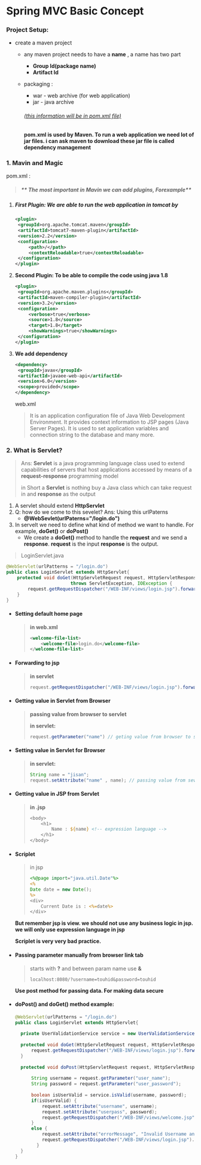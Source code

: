 # Spring MVC Basic Concept



### Project Setup: 

- create a maven project

  - any maven project needs to have a **name** , a name has two part 

    - **Group Id(package name)**
    -  **Artifact Id**

  - packaging :

    -  war - web archive (for web application)
    - jar - java archive

    ###### <u>(this information will be in pom.xml file)</u>

    **pom.xml is used by Maven. To run a web application we need lot of jar files. i can ask maven to download these jar file is called dependency management**



### 1. Mavin and Magic



pom.xml :

> ##### ** The most important in Mavin we can add plugins, Forexample** 

1. ##### **First Plugin: We are able to run the web application in tomcat by**

   ```xml
   <plugin>
   	<groupId>org.apache.tomcat.maven</groupId>
   	<artifactId>tomcat7-maven-plugin</artifactId>
   	<version>2.2</version>
   	<configuration>
   		<path>/</path>
   		<contextReloadable>true</contextReloadable>
   	</configuration>
   </plugin>
   ```

   

2. **Second Plugin: To be able to compile the code using java 1.8**

   ```xml
   <plugin>
   	<groupId>org.apache.maven.plugins</groupId>
   	<artifactId>maven-compiler-plugin</artifactId>
   	<version>3.2</version>
   	<configuration>
   		<verbose>true</verbose>
   		<source>1.8</source>
   		<target>1.8</target>
   		<showWarnings>true</showWarnings>
   	</configuration>
   </plugin>
   ```

   

3. **We add dependency**

   ```xml
   <dependency>
   	<groupId>javax</groupId>
   	<artifactId>javaee-web-api</artifactId>
   	<version>6.0</version>
   	<scope>provided</scope>
   </dependency>
   ```

   

   web.xml

   > It is an application configuration file of Java Web Development Environment. It provides context information to JSP pages (Java Server Pages). It is used to set application variables and connection string to the database and many more.

   



### 2. What is Servlet?

> Ans: **Servlet** is a java programming language class used to extend capabilities of servers that host applications accessed by means of a **request-response** programming model
>
> in Short a **Servlet** is nothing buy a Java class which can take request in and **response** as the output

1. A servlet should extend **HttpServlet**
2. Q: how do we come to this sevelet? Ans: Using this urlPaterns
   - **@WebSevlet(urlPaterns="/login.do")** 
3. In servelt we need to define what kind of method we want to handle. For example, **doGet()** or **doPost()**
   - We create a **doGet()** method to handle the **request** and we send a **response**. **request** is the input **response** is the output.

> LoginServlet.java

```java
@WebServlet(urlPatterns = "/login.do")
public class LoginServlet extends HttpServlet{
	protected void doGet(HttpServletRequest request, HttpServletResponse response) 
        				throws ServletException, IOException {
		request.getRequestDispatcher("/WEB-INF/views/login.jsp").forward(request, response);
	}
}
```

 



- #### Setting default home page 

  > **in web.xml**
  >
  > ```xml
  > <welcome-file-list>
  > 	<welcome-file>login.do</welcome-file>
  > </welcome-file-list>
  > ```

- #### Forwarding to jsp 

  > **in servlet**
  >
  > ```java
  > request.getRequestDispatcher("/WEB-INF/views/login.jsp").forward(request, response);
  > ```

- #### Getting value in Servlet from Browser

  > **passing value from browser to servlet**
  >
  > **in servlet:**
  >
  > ```java
  > request.getParameter("name") // geting value from browser to servlet
  > ```

- #### Setting value in Servlet for Browser

  > **in servlet:** 
  >
  > ```java
  > String name = "jisan";
  > request.setAttribute("name" , name); // passing value from sevlet to jsp
  > ```

- #### Getting value in JSP from Servlet

  > **in .jsp**
  >
  > ```jsp
  > <body>
  >     <h1>
  >         Name : ${name} <!-- expression language -->
  >     </h1>
  > </body>
  > ```

- #### Scriplet

  > in jsp
  >
  > ```jsp
  > <%@page import="java.util.Date"%>
  > <%
  > Date date = new Date();
  > %>
  > <div>
  >     Current Date is : <%=date%>
  > </div>
  > ```

  **But remember jsp is view. we should not use any business logic in jsp. we will only use expression language in jsp**

  **Scriplet is very very bad practice.**

  

- #### Passing parameter manually from browser link tab  

  > starts with **?** and between param name use **&**
  >
  > ```apl
  > localhost:8080/?username=touhid&password=touhid
  > ```

  **Use post method for passing data. For making data secure**



- #### doPost() and doGet() method example: 

  ```java
  @WebServlet(urlPatterns = "/login.do")
  public class LoginServlet extends HttpServlet{
  	
  	private UserValidationService service = new UserValidationService();
  	
  	protected void doGet(HttpServletRequest request, HttpServletResponse response) throws ServletException, IOException {
  		request.getRequestDispatcher("/WEB-INF/views/login.jsp").forward(request, response);
  	}
  	
  	protected void doPost(HttpServletRequest request, HttpServletResponse response) throws ServletException, IOException {
  		
  		String username = request.getParameter("user_name");
  		String password = request.getParameter("user_password");
  		
  		boolean isUserValid = service.isValid(username, password);
  		if(isUserValid) {
  			request.setAttribute("username", username); 
  			request.setAttribute("userpass", password);
  			request.getRequestDispatcher("/WEB-INF/views/welcome.jsp").forward(request, response);
  		}
  		else {	
  			request.setAttribute("errorMessage", "Invalid Username and password");
  			request.getRequestDispatcher("/WEB-INF/views/login.jsp").forward(request, response);    
          }
  	}
  }
  ```





